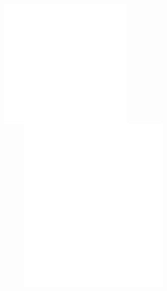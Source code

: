 <body>
<body>

<td>
  <img align="left" width="390" alt="" src="/main.svg">
</td>
<td>
  <img align="right" width="440" alt="" src="/main_two.svg">
</td> 
</body> 

